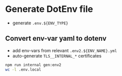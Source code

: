 # Generate DotEnv file

- generate `.env.${ENV_TYPE}`

<!-- ## Generate dotenv file by merge - old

- generate `.env.${ENV_TYPE}` by merge relevant `.env.*.yml`

```bash
npm run internal gen:env
``` -->

## Convert env-var yaml to dotenv

- add env-vars from relevant `.env2.${ENV_NAME}.yml`
- auto-generate `TLS__INTERNAL_*` certificates

```bash
npm run internal gen:env2
wc -l .env.local
```
